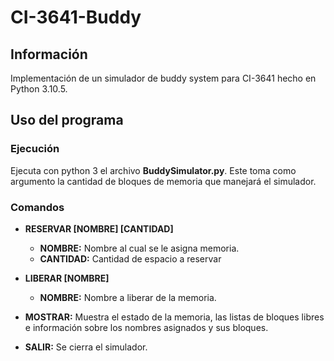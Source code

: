 # CI-3641-Buddy
## Información
Implementación de un simulador de buddy system para CI-3641 hecho en Python 3.10.5.

## Uso del programa
### Ejecución
Ejecuta con python 3 el archivo **BuddySimulator.py**. Este toma como argumento la cantidad de bloques de memoria que manejará el simulador.

### Comandos

- **RESERVAR \[NOMBRE\] \[CANTIDAD\]**
  - **NOMBRE:** Nombre al cual se le asigna memoria.
  - **CANTIDAD:** Cantidad de espacio a reservar
 
- **LIBERAR \[NOMBRE\]**
  - **NOMBRE:** Nombre a liberar de la memoria.
 
- **MOSTRAR:** Muestra  el estado de la memoria, las listas de bloques libres e información sobre los nombres asignados y sus bloques.

- **SALIR:** Se cierra el simulador.
